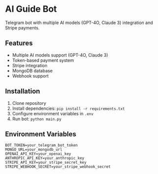 # AI Guide Bot

Telegram bot with multiple AI models (GPT-4O, Claude 3) integration and Stripe payments.

## Features

- Multiple AI models support (GPT-4O, Claude 3)
- Token-based payment system
- Stripe integration
- MongoDB database
- Webhook support

## Installation

1. Clone repository
2. Install dependencies: `pip install -r requirements.txt`
3. Configure environment variables in `.env`
4. Run bot: `python main.py`

## Environment Variables

```env
BOT_TOKEN=your_telegram_bot_token
MONGO_URL=your_mongodb_url
OPENAI_API_KEY=your_openai_key
ANTHROPIC_API_KEY=your_anthropic_key
STRIPE_API_KEY=your_stripe_secret_key
STRIPE_WEBHOOK_SECRET=your_stripe_webhook_secret
```
